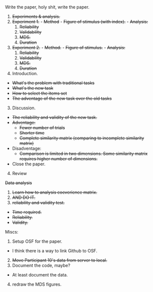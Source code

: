 Write the paper, holy shit, write the paper.

1. ~~Experiments & analysis.~~
  1. ~~Experiment 1.~~
    - ~~Method~~
    - ~~Figure of stimulus (with index).~~
    - ~~Analysis:~~
      1. ~~Reliability~~
      2. ~~Validability~~
      3. ~~MDS.~~
      4. ~~Duration~~
  2. ~~Experiment 2.~~
    - ~~Method.~~
    - ~~Figure of stimulus.~~
    - ~~Analysis:~~
      1. ~~Reliability~~
      2. ~~Validability~~
      3. ~~MDS.~~
      4. ~~Duration~~
2. Introduction.
  - ~~What's the problem with traditional tasks~~
  - ~~What's the new task~~
  - ~~How to select the items set~~
  - ~~The adventage of the new task over the old tasks~~
3. Discussion. 
  - ~~The reliability and validity of the new task.~~
  - ~~Adventage:~~
    - ~~Fewer number of trials~~
    - ~~Shorter time~~
    - ~~Complete similarity matrix (comparing to incomplete similarity matrix)~~
  - Disadventage:
    - ~~Comparison is limited in two dimensions. Some similarity matrix requires higher number of dimensions.~~
  - Close the paper. 
4. Review

~~Data analysis~~

1. ~~Learn how to analysis coeverience matrix.~~
2. ~~AND DO IT.~~
3. ~~reliability and validity test.~~
  - ~~Time required.~~
  - ~~Reliability.~~
  - ~~Validity.~~

Miscs:

1. Setup OSF for the paper.
  - I think there is a way to link Github to OSF.
2. ~~Move Participant 10's data from server to local.~~
3. Document the code, maybe?
  - At least document the data.
4. redraw the MDS figures.